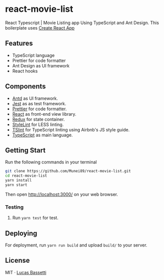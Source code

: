 # react-movie-list
React Typescript | Movie Listing app
Using TypeScript and Ant Design. This boilerplate uses [Create React App](https://github.com/facebook/create-react-app)

## Features

- TypeScript language
- Prettier for code formatter
- Ant Design as UI framework
- React hooks

## Components

- [Antd](https://ant.design/) as UI framework.
- [Jest](https://jestjs.io/) as as test framework.
- [Prettier](https://prettier.io/) for code formatter.
- [React](https://facebook.github.io/react/) as front-end view library.
- [Redux](https://redux.js.org/) for state container.
- [StyleLint](https://stylelint.io/) for LESS linting.
- [TSlint](https://palantir.github.io/tslint/) for TypeScript linting using Airbnb's JS style guide.
- [TypeScript](https://www.typescriptlang.org/) as main language.

## Getting Start

Run the following commands in your terminal

```bash
git clone https://github.com/Munei89/react-movie-list.git
cd react-movie-list
yarn install
yarn start
```

Then open [http://localhost:3000/](http://localhost:3000/) on your web browser.

### Testing

1. Run `yarn test` for test.

## Deploying

For deployment, run `yarn run build` and upload `build/` to your server.

## License

MIT · [Lucas Bassetti](http://lucasbassetti.com.br)

